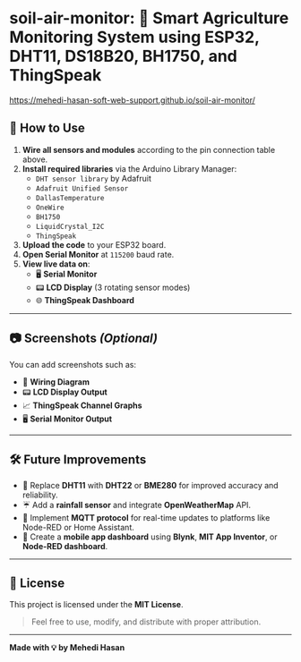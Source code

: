 # soil-air-monitor: 🌿 Smart Agriculture Monitoring System using ESP32, DHT11, DS18B20, BH1750, and ThingSpeak
https://mehedi-hasan-soft-web-support.github.io/soil-air-monitor/
## 📲 How to Use

1. **Wire all sensors and modules** according to the pin connection table above.
2. **Install required libraries** via the Arduino Library Manager:
   - `DHT sensor library` by Adafruit
   - `Adafruit Unified Sensor`
   - `DallasTemperature`
   - `OneWire`
   - `BH1750`
   - `LiquidCrystal_I2C`
   - `ThingSpeak`
3. **Upload the code** to your ESP32 board.
4. **Open Serial Monitor** at `115200` baud rate.
5. **View live data on**:
   - 🖥️ **Serial Monitor**
   - 📟 **LCD Display** (3 rotating sensor modes)
   - 🌐 **ThingSpeak Dashboard**

---

## 📷 Screenshots *(Optional)*

You can add screenshots such as:

- 🔌 **Wiring Diagram**
- 📟 **LCD Display Output**
- 📈 **ThingSpeak Channel Graphs**
- 🖥️ **Serial Monitor Output**

---

## 🛠️ Future Improvements

- 🔁 Replace **DHT11** with **DHT22** or **BME280** for improved accuracy and reliability.
- ☔ Add a **rainfall sensor** and integrate **OpenWeatherMap** API.
- 📡 Implement **MQTT protocol** for real-time updates to platforms like Node-RED or Home Assistant.
- 📱 Create a **mobile app dashboard** using **Blynk**, **MIT App Inventor**, or **Node-RED dashboard**.

---

## 📃 License

This project is licensed under the **MIT License**.

> Feel free to use, modify, and distribute with proper attribution.

---

**Made with 💡 by Mehedi Hasan**
